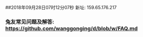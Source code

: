 ##2018年09月28日07时12分07秒 新址: 159.65.176.217
### 兔友常见问题及解答: https://github.com/wanggonging/d/blob/w/FAQ.md
